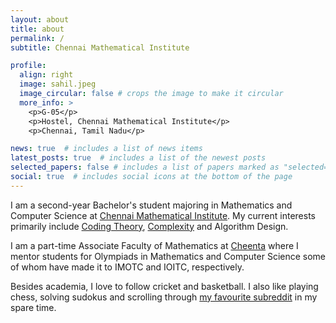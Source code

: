 ```yaml
---
layout: about
title: about
permalink: /
subtitle: Chennai Mathematical Institute

profile:
  align: right
  image: sahil.jpeg
  image_circular: false # crops the image to make it circular
  more_info: >
    <p>G-05</p>
    <p>Hostel, Chennai Mathematical Institute</p>
    <p>Chennai, Tamil Nadu</p>

news: true  # includes a list of news items
latest_posts: true  # includes a list of the newest posts
selected_papers: false # includes a list of papers marked as "selected={true}"
social: true  # includes social icons at the bottom of the page
---
```


I am a second-year Bachelor's student majoring in Mathematics and Computer Science at [Chennai Mathematical Institute](https://www.cmi.ac.in/). My current interests primarily include [Coding Theory](https://en.wikipedia.org/wiki/Coding_theory), [Complexity](https://en.wikipedia.org/wiki/Complexity_theory_and_organizations) and Algorithm Design. 

I am a part-time Associate Faculty of Mathematics at [Cheenta](https://www.cheenta.com/) where I mentor students for Olympiads in Mathematics and Computer Science some of whom have made it to IMOTC and IOITC, respectively.

Besides academia, I love to follow cricket and basketball. I also like playing chess, solving sudokus and scrolling through [my favourite subreddit](https://www.reddit.com/r/ElectroBOOM/) in my spare time. 
